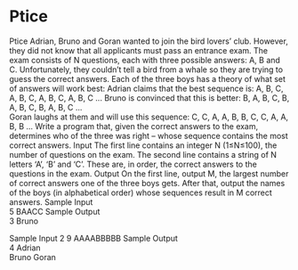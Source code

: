 # Ptice
Ptice Adrian, Bruno and Goran wanted to join the bird lovers’ club. However, they did not know that all applicants must pass an entrance exam.
The exam consists of N questions, each with three possible answers: A, B and C.  Unfortunately, they couldn’t tell a bird from a whale so they are trying to guess the correct answers.
Each of the three boys has a theory of what set of answers will work best:
Adrian claims that the best sequence is: A, B, C, A, B, C, A, B, C, A, B, C ... 
Bruno is convinced that this is better: B, A, B, C, B, A, B, C, B, A, B, C ...  
Goran laughs at them and will use this sequence: C, C, A, A, B, B, C, C, A, A, B, B ... 
Write a program that, given the correct answers to the exam, determines who of the three was right – whose sequence contains the most correct answers.
Input The first line contains an integer N (1≤N≤100), the number of questions on the exam.  The second line contains a string of N letters ‘A’, ‘B’ and ‘C’. These are, in order, the correct answers to the questions in the exam.  Output On the first line, output M, the largest number of correct answers one of the three boys gets.  After that, output the names of the boys (in alphabetical order) whose sequences result in M correct answers. 
Sample Input  
5  BAACC 
Sample Output  
3 
Bruno

Sample Input
2 9  AAAABBBBB 
Sample Output  
4 
Adrian  
Bruno  Goran
